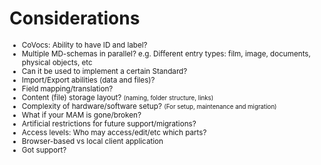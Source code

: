 
# Considerations

<small>

  * CoVocs: Ability to have ID and label?
  * Multiple MD-schemas in parallel?
    e.g. Different entry types: film, image, documents, physical objects, etc
  * Can it be used to implement a certain Standard?
  * Import/Export abilities (data and files)?
  * Field mapping/translation?
  * Content (file) storage layout?
    <small>(naming, folder structure, links)</small>
  * Complexity of hardware/software setup?
    <small>(For setup, maintenance and migration)</small>
  * What if your MAM is gone/broken?
  * Artificial restrictions for future support/migrations?
  * Access levels: Who may access/edit/etc which parts?
  * Browser-based vs local client application
  * Got support?

</small>
